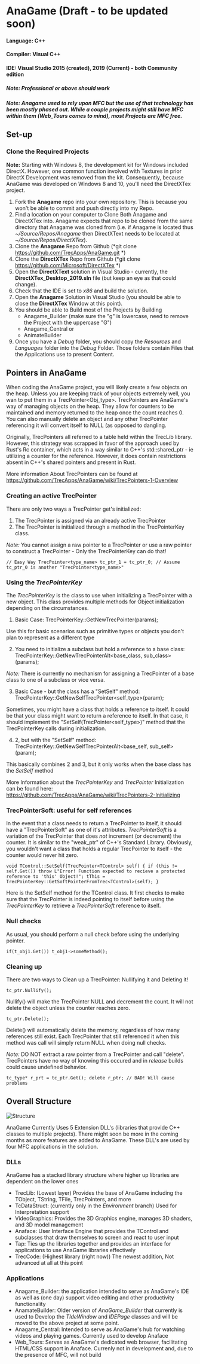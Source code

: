 # AnaGame (Draft - to be updated soon)
#### Language: C++
#### Compiler: Visual C++
#### IDE: Visual Studio 2015 (created), 2019 (Current) - both Community edition
##### Note: Professional or above should work
##### Note: Anagame used to rely upon MFC but the use of that technology has been mostly phased out. While a couple projects might still have MFC within them (Web_Tours comes to mind), most Projects are MFC free.

## Set-up

### Clone the Required Projects

__Note:__ Starting with Windows 8, the development kit for Windows included DirectX. However, one common
	function involved with Textures in prior DirectX Development was removed from the kit. Consequently, 
	because AnaGame was developed on Windows 8 and 10, you'll need the DirectXTex project. 

1. Fork the **Anagame** repo into your own repository. This is because you won't be able to commit and push directly into my Repo.
2. Find a location on your computer to Clone Both Anagame and DirectXTex into. Anagame expects that repo to be cloned from the same directory that Anagame was cloned from (i.e. if Anagame is located thus _~/Source/Repos/Anagame_ then DirectXText needs to be located at _~/Source/Repos/DirectXTex_).
3. Clone the **Anagame** Repo from Github (*git clone https://github.com/TrecApps/AnaGame.git *)
4. Clone the **DirectXTex** Repo from Github (*git clone https://github.com/Microsoft/DirectXTex *)
5. Open the **DirectXText** solution in Visual Studio - currently, the **DirectXTex_Desktop_2019.sln** file (but keep an eye as that could change).
6. Check that the IDE is set to _x86_ and build the solution.
7. Open the **Anagame** Solution in Visual Studio (you should be able to close the **DirectXTex** Window at this point).
8. You should be able to Build most of the Projects by Building
    * Anagame_Builder (make sure the "g" is lowercase, need to remove the Project with the uppercase "G")
    * Anagame_Central or
    * AnimateBuilder
9. Once you have a _Debug_ folder, you should copy the _Resources_ and _Languages_ folder into the _Debug_ Folder. Those folders contain Files that the Applications use to present Content.

## Pointers in AnaGame

When coding the AnaGame project, you will likely create a few objects on the heap. Unless you
	are keeping track of your objects extremely well, you wan to put them in a TrecPointer<Obj_type>.
	TrecPointers are AnaGame's way of managing objects on the heap. They allow for counters to be
	maintained and memory returned to the heap once the count reaches 0. You can also manually delete
	an object and any other TrecPointer referencing it will convert itself to NULL (as opposed to dangling.

Originally, TrecPointers all referred to a table held within the TrecLib library. However, this strategy
	was scrapped in favor of the approach used by Rust's Rc container, which acts in a way similar to 
	C++'s std::shared_ptr - ie utilizing a counter for the reference. However, it does contain restrictions
	absent in C++'s shared pointers and present in Rust.
	
More information About TrecPointers can be found at https://github.com/TrecApps/AnaGame/wiki/TrecPointers-1-Overview

### Creating an active TrecPointer

There are only two ways a TrecPointer get's initialized:
1. The TrecPointer is assigned via an already active TrecPointer
2. The TrecPointer is initialized through a method in the TrecPointerKey class.

_Note:_ You cannot assign a raw pointer to a TrecPointer or use a raw pointer to construct a TrecPointer -
	Only the TrecPointerKey can do that!

`
// Easy Way
TrecPointer<type_name> tc_ptr_1 = tc_ptr_0; // Assume tc_ptr_0 is another "TrecPointer<type_name>"
`

### Using the _TrecPointerKey_

The _TrecPointerKey_ is the class to use when initializing a TrecPointer with a new object. This class provides
	multiple methods for Object initialization depending on the circumstances.

1. Basic Case: TrecPointerKey::GetNewTrecPointer<type>(params);

Use this for basic scenarios such as primitive types or objects you don't plan to represent as a different type

2. You need to initialize a subclass but hold a reference to a base class:
	TrecPointerKey::GetNewTrecPointerAlt<base_class, sub_class>(params);

_Note:_ There is currently no mechanism for assigning a TrecPointer of a base class to one of a subclass or vice versa.

3. Basic Case - but the class has a "SetSelf" method:
	TrecPointerKey::GetNewSelfTrecPointer<self_type>(param);

Sometimes, you might have a class that holds a reference to itself. It could be that your class might want to return a reference to itself.
	In that case, it should implement the "SetSelf(TrecPointer<self_type>)" method that the TrecPointerKey calls during initialization.

4. 2, but with the "SetSelf" method:
	TrecPointerKey::GetNewSelfTrecPointerAlt<base_self, sub_self>(param);
	
This basically combines 2 and 3, but it only works when the base class has the _SetSelf_ method

More Information about the _TrecPointerKey_ and _TrecPointer_ Initialization can be found here: https://github.com/TrecApps/AnaGame/wiki/TrecPointers-2-Initializing

### TrecPointerSoft: useful for self references

In the event that a class needs to return a TrecPointer to itself, it should have a "TrecPointerSoft" as one of it's attributes.
	_TrecPointerSoft_ is a variation of the TrecPointer that does _not_ increment (or decrement) the counter. It is similar to the "weak_ptr" of
	C++'s Standard Library. Obviously, you wouldn't want a class that holds a regular TrecPointer to itself - the counter would never hit zero.
	
`
void TControl::SetSelf(TrecPointer<TControl> self)
{
	if (this != self.Get())
		throw L"Error! Function expected to recieve a protected reference to 'this' Object!";
	tThis = TrecPointerKey::GetSoftPointerFromTrec<TControl>(self);
}
`

Here is the SetSelf method for the TControl class. It first checks to make sure that the TrecPointer is indeed pointing to itself before using the 
	_TrecPointerKey_ to retrieve a _TrecPointerSoft_ reference to itself.

### Null checks

As usual, you should perform a null check before using the underlying pointer.

`
if(t_obj1.Get())
	t_obj1->someMethod();
`

### Cleaning up

There are two ways to Clean up a TrecPointer: Nullifying it and Deleting it!

`
tc_ptr.Nullify();
`

Nullify() will make the TrecPointer NULL and decrement the count. It will not delete the object unless the
	counter reaches zero.

`
tc_ptr.Delete();
`

Delete() will automatically delete the memory, regardless of how many references still exist. Each TrecPointer that
	still referenced it when this method was call will simply return NULL when doing null checks.

_Note:_ DO NOT extract a raw pointer from a TrecPointer and call "delete". TrecPointers have no way of knowing this occured and in
	_release_ builds could cause undefined behavior.

`
tc_type* r_prt = tc_ptr.Get();
delete r_ptr; // BAD! Will cause problems
`

## Overall Structure

![Structure](https://github.com/TrecApps/AnaGame/blob/master/Documentation/Read_me_images/Project%20Overview.png)

AnaGame Currently Uses 5 Extension DLL's (libraries that provide C++ classes to multiple projects).
There might soon be more in the coming months as more features are added to AnaGame. These DLL's are used
by four MFC applications in the solution.

### DLLs

AnaGame has a stacked library structure where higher up libraries are dependent on the lower ones

* TrecLib: (Lowest layer) Provides the base of AnaGame including the TObject, TString, TFile, TrecPointers, and more
* TcDataStruct: (currently only in the _Environment_ branch) Used for Interpretation support
* VideoGraphics: Provides the 3D Graphics engine, manages 3D shaders, and 3D model management
* Anaface: User Interface Engine that provides the TControl and subclasses that draw themselves to screen and react to user input
* Tap: Ties up the libraries together and provides an interface for applications to use AnaGame libraries effectively
* TrecCode: (Highest library (right now)) The newest addition, Not advanced at all at this point

### Applications

* Anagame_Builder: the application intended to serve as AnaGame's IDE as well as (one day) support video editing and other productivity functionality
* AnamateBuilder: Older version of _AnaGame_Builder_ that currently is used to Develop the _TIdeWindow_ and _IDEPage_ classes and will be moved to the above project at some point. 
* Anagame_Central: Intended to serve as AnaGame's hub for watching videos and playing games. Currently used to develop Anaface
* Web_Tours: Serves as AnaGame's dedicated web browser, facilitating HTML/CSS support in Anaface. Currenly not in development and, due to the presence of MFC, will not build
